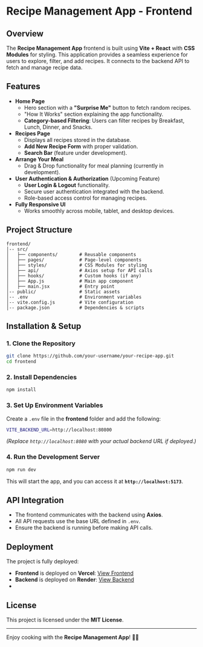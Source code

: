 # Recipe Management App - Frontend

## Overview
The **Recipe Management App** frontend is built using **Vite + React** with **CSS Modules** for styling. This application provides a seamless experience for users to explore, filter, and add recipes. It connects to the backend API to fetch and manage recipe data.

## Features
- **Home Page**
  - Hero section with a **"Surprise Me"** button to fetch random recipes.
  - "How It Works" section explaining the app functionality.
  - **Category-based Filtering**: Users can filter recipes by Breakfast, Lunch, Dinner, and Snacks.
- **Recipes Page**
  - Displays all recipes stored in the database.
  - **Add New Recipe Form** with proper validation.
  - **Search Bar** (feature under development).
- **Arrange Your Meal**
  - Drag & Drop functionality for meal planning (currently in development).
- **User Authentication & Authorization** (Upcoming Feature)
  - **User Login & Logout** functionality.
  - Secure user authentication integrated with the backend.
  - Role-based access control for managing recipes.
- **Fully Responsive UI**
  - Works smoothly across mobile, tablet, and desktop devices.

## Project Structure
```
frontend/
│-- src/
│   ├── components/        # Reusable components
│   ├── pages/             # Page-level components
│   ├── styles/            # CSS Modules for styling
│   ├── api/               # Axios setup for API calls
│   ├── hooks/             # Custom hooks (if any)
│   ├── App.js             # Main app component
│   ├── main.jsx           # Entry point
│-- public/                # Static assets
│-- .env                   # Environment variables
│-- vite.config.js         # Vite configuration
│-- package.json           # Dependencies & scripts
```

## Installation & Setup
### 1. Clone the Repository
```sh
git clone https://github.com/your-username/your-recipe-app.git
cd frontend
```

### 2. Install Dependencies
```sh
npm install
```

### 3. Set Up Environment Variables
Create a `.env` file in the **frontend** folder and add the following:
```sh
VITE_BACKEND_URL=http://localhost:80800
```
*(Replace `http://localhost:8080` with your actual backend URL if deployed.)*

### 4. Run the Development Server
```sh
npm run dev
```
This will start the app, and you can access it at **`http://localhost:5173`**.

## API Integration
- The frontend communicates with the backend using **Axios**.
- All API requests use the base URL defined in `.env`.
- Ensure the backend is running before making API calls.

## Deployment
The project is fully deployed:
- **Frontend** is deployed on **Vercel**: [View Frontend](https://recipe-management-app-sable.vercel.app/)
- **Backend** is deployed on **Render**: [View Backend](https://dashboard.render.com/web/srv-cv6rp48gph6c73dpd67g)
- 

## License
This project is licensed under the **MIT License**.

---

Enjoy cooking with the **Recipe Management App**! 🍲🔥

